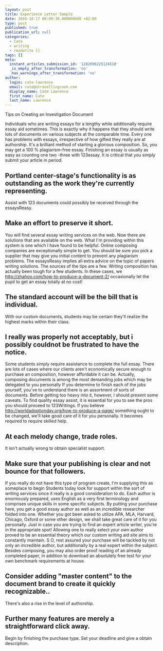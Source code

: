 ```yaml
---
layout: post
title: Experience Letter Sample
date: 2016-10-17 08:09:30.000000000 +02:00
type: post
published: true
publication_url: null
categories:
  - Cate
  - writing
  - readwrite []
tags: []
meta:
  instant_articles_submission_id: '1282696225124510'
  _is_empty_after_transformation: 'no'
  _has_warnings_after_transformation: 'no'
author:
  login: cate-lawrence
  email: cate@atravellingcook.com
  display_name: Cate Lawrence
  first_name: Cate
  last_name: Lawrence
---
```

Tips on Creating an Investigation Document

Individuals who are writing essays for a lengthy while additionally
require essay aid sometimes. This is exactly why it happens that they
should write lots of documents on various subjects at the comparable
time. Every one has problems with essays, irrespective of how gifted
they really are at authorship. It's a brilliant method of starting a
glorious composition. So, you may get a 100 % plagiarism-free essay.
Finishing an essay is usually as easy as counting one two -three with
123essay. It is critical that you simply submit your article in period.

Portland center-stage's functionality is as outstanding as the work they're currently representing.
---------------------------------------------------------------------------------------------------

Assist with 123 documents could possibly be received through the
essaysReasy.

Make an effort to preserve it short.
------------------------------------

You will find several essay writing services on the web. Now there are
solutions that are available on the web. What I'm providing within this
system is one which I have found to be helpful. Online composing
companies are exceptionally simple to get. You should be sure you pick a
supplier that may give you initial content to prevent any plagiarism
problems. The essaysReasy implies all extra advice on the topic of
papers writing solutions. The sources of the tips are a few. Writing
composition has actually been tough for a few students. In these cases,
we http://zhahoo.com/how-to-produce-a-document-2/ occasionally let the
pupil to get an essay totally at no cost!

The standard account will be the bill that is individual.
---------------------------------------------------------

With our custom documents, students may be certain they'll realize the
highest marks within their class.

I really was properly not acceptably, but i possibly couldnot be frustrated to have the notice.
-----------------------------------------------------------------------------------------------

Some students simply require assistance to complete the full essay.
There are lots of cases where our clients aren't economically secure
enough to purchase an composition, however affordable it can be.
Actually, composing documents is among the most demanding jobs which may
be delegated to you personally If you determine to finish each of the
jobs yourself, you've to understand there is an assortment of sorts of
documents. Before getting too heavy into it, however, I should present
some caveats. To find quality essay assist, it is essential for you to
see the pros you should proceed to 123Writings. If you believe
http://worldadoptionday.org/how-to-produce-a-page/ something ought to be
changed, we'll take good care of it for you personally. It becomes
required to require skilled help.

At each melody change, trade roles.
-----------------------------------

It isn't actually wrong to obtain specialist support.

Make sure that your publishing is clear and not bounce for that followers.
--------------------------------------------------------------------------

If you really do not have this type of program create, I'm supplying
this as someplace to begin Students today look for support within the
sort of writing services since it really is a good consideration to do.
Each author is enormously prepared, uses English as a very first
terminology and comprises unique skills in some specific subjects. By
putting your purchase here, you get a good essay author as well as an
incredible researcher folded into one. Whether you got been asked to
utilize APA, MLA, Harvard, Chicago, Oxford or some other design, we
shall take great care of it for you personally. Just in case you are
trying to find an expert article writer, you're in the appropriate spot!
Allowing one to really select your own author proved to be an essential
theory which our custom writing aid site aims to constantly maintain. S
O, rest assured your purchase will be tackled by not only an incredible
author, but additionally by a real expert within the subject. Besides
composing, you may also order proof reading of an already completed
paper, in addition to download an absolutely free test for your own
benchmark requirements at house.

Consider adding "master content" to the document brand to create it quickly recognizable..
------------------------------------------------------------------------------------------

There's also a rise in the level of authorship.

Further many features are merely a straightforward click away.
--------------------------------------------------------------

Begin by finishing the purchase type. Set your deadline and give a
obtain description.
